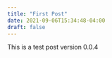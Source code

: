 ```yaml
---
title: "First Post"
date: 2021-09-06T15:34:48-04:00
draft: false
---
```


This is a test post version 0.0.4